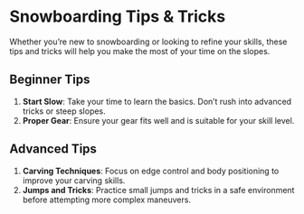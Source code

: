 # Snowboarding Tips & Tricks

Whether you’re new to snowboarding or looking to refine your skills, these tips and tricks will help you make the most of your time on the slopes.

## Beginner Tips

1. **Start Slow**: Take your time to learn the basics. Don’t rush into advanced tricks or steep slopes.
2. **Proper Gear**: Ensure your gear fits well and is suitable for your skill level.

## Advanced Tips

1. **Carving Techniques**: Focus on edge control and body positioning to improve your carving skills.
2. **Jumps and Tricks**: Practice small jumps and tricks in a safe environment before attempting more complex maneuvers.
